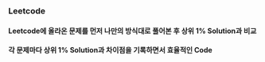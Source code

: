 ### Leetcode 
#### Leetcode에 올라온 문제를 먼저 나만의 방식대로 풀어본 후 상위 1% Solution과 비교
#### 각 문제마다 상위 1% Solution과 차이점을 기록하면서 효율적인 Code
